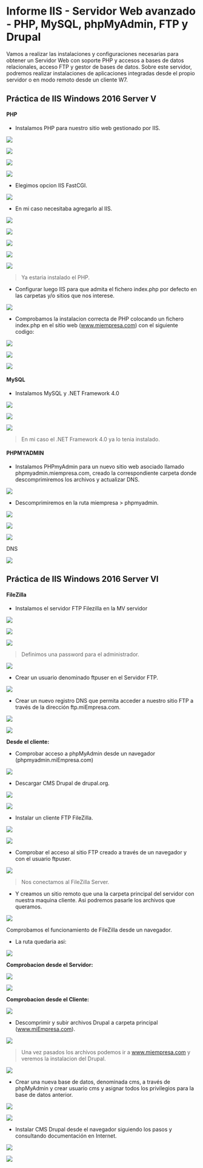 # Informe IIS - Servidor Web avanzado - PHP, MySQL, phpMyAdmin, FTP y Drupal

Vamos a realizar las instalaciones y configuraciones necesarias para obtener un Servidor Web con soporte PHP y accesos a bases de datos relacionales, acceso FTP y gestor de bases de datos. Sobre este servidor, podremos realizar instalaciones de aplicaciones integradas  desde el propio servidor o en modo remoto desde un cliente W7.

## Práctica de IIS Windows 2016 Server V

#### PHP

- Instalamos PHP para nuestro sitio web gestionado por IIS.

![](img/001.png)

![](img/002.png)

![](img/003.png)

![](img/004.png)

- Elegimos opcion IIS FastCGI.

![](img/005.png)

- En mi caso necesitaba agregarlo al IIS.

![](img/006.png)

![](img/007.png)

![](img/008.png)

![](img/009.png)

![](img/010.png)
> Ya estaria instalado el PHP.

- Configurar luego IIS para que
admita el fichero index.php por defecto en las carpetas y/o sitios que nos interese.

![](img/011.png)

- Comprobamos la instalacion correcta de PHP colocando un fichero index.php en el sitio web (www.miempresa.com) con el siguiente codigo: <?php phpinfo(); ?>

![](img/012.png)

![](img/013.png)

![](img/014.png)

#### MySQL

- Instalamos MySQL y .NET Framework 4.0

![](img/029.png)

![](img/030.png)

![](img/031.png)

>En mi caso el .NET Framework 4.0 ya lo tenia instalado.

#### PHPMYADMIN

- Instalamos PHPmyAdmin para un nuevo sitio web asociado llamado phpmyadmin.miempresa.com, creado la correspondiente carpeta donde descomprimiremos los archivos y actualizar DNS.

![](img/056.png)

- Descomprimiremos en la ruta miempresa > phpmyadmin.

![](img/027.png)

![](img/032.png)

![](img/033.png)

DNS

![](img/057.png)

## Práctica de IIS Windows 2016 Server VI

#### FileZilla

- Instalamos el servidor FTP Filezilla en la MV servidor

![](img/034.png)

![](img/035.png)

![](img/036.png)
> Definimos una password para el administrador.

![](img/037.png)

- Crear un usuario denominado ftpuser en el Servidor FTP.

![](img/038.png)

- Crear un nuevo registro DNS que permita acceder a nuestro sitio FTP a través de la dirección ftp.miEmpresa.com.

![](img/039.png)

![](img/058.png)

**Desde el cliente:**

- Comprobar acceso a phpMyAdmin desde un navegador (phpmyadmin.miEmpresa.com)

![](img/040.png)

- Descargar CMS Drupal de drupal.org.

![](img/041.png)

![](img/042.png)

- Instalar un cliente FTP FileZilla.

![](img/043.png)

![](img/044.png)

- Comprobar el acceso al sitio FTP creado a través de un navegador y con el usuario ftpuser.

![](img/045.png)
> Nos conectamos al FileZilla Server.

- Y creamos un sitio remoto que una la carpeta principal del servidor con nuestra maquina cliente. Asi podremos pasarle los archivos que queramos.

![](img/047.png)

Comprobamos el funcionamiento de FileZilla desde un navegador.

- La ruta quedaria asi:

![](img/059.png)

**Comprobacion desde el Servidor:**

![](img/049.png)

![](img/050.png)

**Comprobacion desde el Cliente:**

![](img/051.png)

- Descomprimir y subir archivos Drupal a carpeta principal (www.miEmpresa.com).

![](img/048.png)
> Una vez pasados los archivos podemos ir a www.miempresa.com y veremos la instalacion del Drupal.

![](img/054.png)

- Crear una nueva base de datos, denominada cms, a través de phpMyAdmin y crear usuario cms y asignar todos los privilegios para la base de datos anterior.

![](img/053.png)

![](img/052.png)

- Instalar CMS Drupal desde el navegador siguiendo los pasos y consultando documentación
en Internet.

![](img/054.png)

![](img/055.png)
